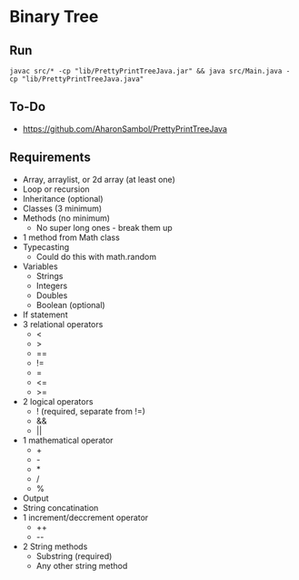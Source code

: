 # Binary Tree

## Run

`javac src/* -cp "lib/PrettyPrintTreeJava.jar" && java src/Main.java -cp "lib/PrettyPrintTreeJava.java"`

## To-Do

* <https://github.com/AharonSambol/PrettyPrintTreeJava>

## Requirements

* Array, arraylist, or 2d array (at least one)
* Loop or recursion
* Inheritance (optional)
* Classes (3 minimum)
* Methods  (no minimum)
  * No super long ones - break them up
* 1 method from Math class
* Typecasting
  * Could do this with math.random
* Variables
  * Strings
  * Integers
  * Doubles
  * Boolean (optional)
* If statement
* 3 relational operators
  * \<
  * \>
  * \==
  * !=
  * \=
  * <=
  * \>=
* 2 logical operators
  * ! (required, separate from !=)
  * &&
  * ||
* 1 mathematical operator
  * \+
  * \-
  * \*
  * /
  * %
* Output
* String concatination
* 1 increment/deccrement operator
  * ++
  * --
* 2 String methods
  * Substring (required)
  * Any other string method
